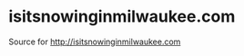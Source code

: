 isitsnowinginmilwaukee.com
==========================

Source for http://isitsnowinginmilwaukee.com
